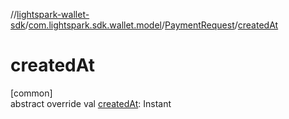 //[lightspark-wallet-sdk](../../../index.md)/[com.lightspark.sdk.wallet.model](../index.md)/[PaymentRequest](index.md)/[createdAt](created-at.md)

# createdAt

[common]\
abstract override val [createdAt](created-at.md): Instant
